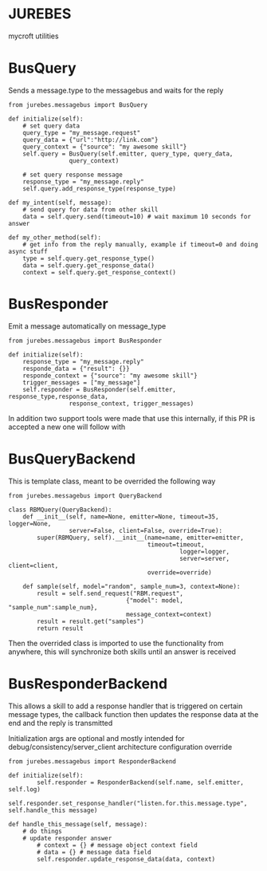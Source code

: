# JUREBES

mycroft utilities

# BusQuery

Sends a message.type to the messagebus and waits for the reply

    from jurebes.messagebus import BusQuery

    def initialize(self):
        # set query data
        query_type = "my_message.request"
        query_data = {"url":"http://link.com"}
        query_context = {"source": "my awesome skill"}
        self.query = BusQuery(self.emitter, query_type, query_data,
                     query_context)

        # set query response message
        response_type = "my_message.reply"
        self.query.add_response_type(response_type)

    def my_intent(self, message):
        # send query for data from other skill
        data = self.query.send(timeout=10) # wait maximum 10 seconds for answer

    def my_other_method(self):
        # get info from the reply manually, example if timeout=0 and doing async stuff
        type = self.query.get_response_type()
        data = self.query.get_response_data()
        context = self.query.get_response_context()


# BusResponder

Emit a message automatically on message_type

    from jurebes.messagebus import BusResponder

    def initialize(self):
        response_type = "my_message.reply"
        responde_data = {"result": {}}
        responde_context = {"source": "my awesome skill"}
        trigger_messages = ["my_message"]
        self.responder = BusResponder(self.emitter, response_type,response_data,
                     response_context, trigger_messages)


In addition two support tools were made that use this internally, if this PR is accepted a new one will follow with

# BusQueryBackend

This is template class, meant to be overrided the following way

    from jurebes.messagebus import QueryBackend

    class RBMQuery(QueryBackend):
        def __init__(self, name=None, emitter=None, timeout=35, logger=None,
                     server=False, client=False, override=True):
            super(RBMQuery, self).__init__(name=name, emitter=emitter,
                                           timeout=timeout,
                                                    logger=logger,
                                                    server=server, client=client,
                                           override=override)

        def sample(self, model="random", sample_num=3, context=None):
            result = self.send_request("RBM.request",
                                     {"model": model, "sample_num":sample_num},
                                     message_context=context)
            result = result.get("samples")
            return result

Then the overrided class is imported to use the functionality from anywhere, this will synchronize both skills until an answer is received

# BusResponderBackend

This allows a skill to add a response handler that is triggered on certain message types, the callback function then updates the response data at the end and the reply is transmitted

Initialization args are optional and mostly intended for debug/consistency/server_client architecture configuration override

    from jurebes.messagebus import ResponderBackend

    def initialize(self):
            self.responder = ResponderBackend(self.name, self.emitter, self.log)
            self.responder.set_response_handler("listen.for.this.message.type", self.handle_this message)

    def handle_this_message(self, message):
        # do things
        # update responder answer
            # context = {} # message object context field
            # data = {} # message data field
            self.responder.update_response_data(data, context)